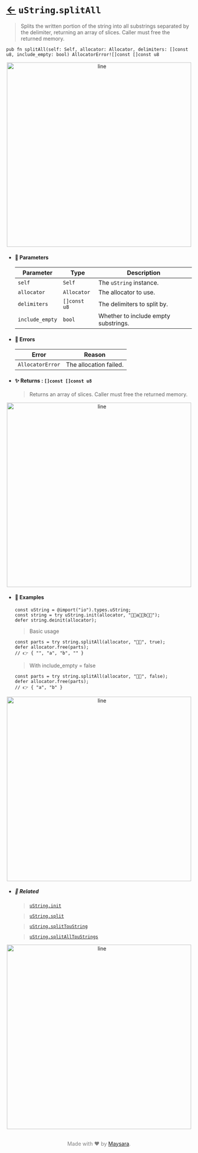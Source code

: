 # [←](../uString.md) `uString`.`splitAll`

> Splits the written portion of the string into all substrings separated by the delimiter, returning an array of slices. Caller must free the returned memory.

```zig
pub fn splitAll(self: Self, allocator: Allocator, delimiters: []const u8, include_empty: bool) AllocatorError![]const []const u8
```


<div align="center">
<img src="https://raw.githubusercontent.com/maysara-elshewehy/io-bench/refs/heads/main/dist/img/md/line.png" alt="line" style="width:500px;"/>
</div>

- #### 🧩 Parameters

    | Parameter       | Type         | Description                          |
    | --------------- | ------------ | ------------------------------------ |
    | `self`          | `Self`       | The `uString` instance.              |
    | `allocator`     | `Allocator`  | The allocator to use.                |
    | `delimiters`    | `[]const u8` | The delimiters to split by.          |
    | `include_empty` | `bool`       | Whether to include empty substrings. |

- #### 🚫 Errors

    | Error            | Reason                 |
    | ---------------- | ---------------------- |
    | `AllocatorError` | The allocation failed. |

- #### ✨ Returns : `[]const []const u8`

    > Returns an array of slices. Caller must free the returned memory.

<div align="center">
<img src="https://raw.githubusercontent.com/maysara-elshewehy/io-bench/refs/heads/main/dist/img/md/line.png" alt="line" style="width:500px;"/>
</div>

- #### 🧪 Examples

    ```zig
    const uString = @import("io").types.uString;
    const string = try uString.init(allocator, "👨‍🏭a👨‍🏭b👨‍🏭");
    defer string.deinit(allocator);
    ```


    > Basic usage
    ```zig
    const parts = try string.splitAll(allocator, "👨‍🏭", true);
    defer allocator.free(parts);
    // 👉 { "", "a", "b", "" }
    ```

    > With include_empty = false
    ```zig
    const parts = try string.splitAll(allocator, "👨‍🏭", false);
    defer allocator.free(parts);
    // 👉 { "a", "b" }
    ```

<div align="center">
<img src="https://raw.githubusercontent.com/maysara-elshewehy/io-bench/refs/heads/main/dist/img/md/line.png" alt="line" style="width:500px;"/>
</div>

- ##### 🔗 Related

  > [`uString.init`](./init.md)

  > [`uString.split`](./splitAll.md)

  > [`uString.splitTouString`](./splitTouString.md)

  > [`uString.splitAllTouStrings`](./splitAllTouStrings.md)

<div align="center">
<img src="https://raw.githubusercontent.com/maysara-elshewehy/io-bench/refs/heads/main/dist/img/md/line.png" alt="line" style="width:500px;"/>
</div>

<p align="center" style="color:grey;"><br />Made with ❤️ by <a href="http://github.com/maysara-elshewehy" target="blank">Maysara</a>.</p>